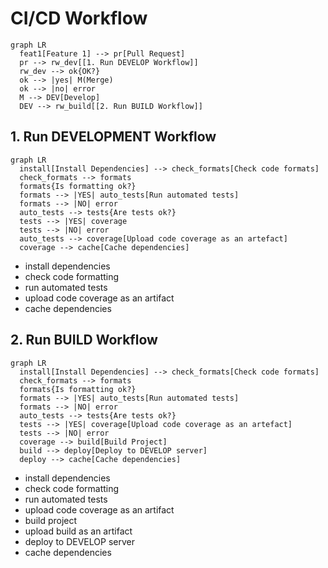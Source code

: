# CI/CD Workflow

```mermaid
graph LR
  feat1[Feature 1] --> pr[Pull Request]
  pr --> rw_dev[[1. Run DEVELOP Workflow]]
  rw_dev --> ok{OK?}
  ok --> |yes| M(Merge)
  ok --> |no| error
  M --> DEV[Develop]
  DEV --> rw_build[[2. Run BUILD Workflow]]
```
## 1. Run DEVELOPMENT Workflow
```mermaid
graph LR
  install[Install Dependencies] --> check_formats[Check code formats]
  check_formats --> formats
  formats{Is formatting ok?}
  formats --> |YES| auto_tests[Run automated tests]
  formats --> |NO| error
  auto_tests --> tests{Are tests ok?}
  tests --> |YES| coverage
  tests --> |NO| error
  auto_tests --> coverage[Upload code coverage as an artefact]
  coverage --> cache[Cache dependencies]
```
  - install dependencies
  - check code formatting
  - run automated tests
  - upload code coverage as an artifact
  - cache dependencies

## 2. Run BUILD Workflow
```mermaid
graph LR
  install[Install Dependencies] --> check_formats[Check code formats]
  check_formats --> formats
  formats{Is formatting ok?}
  formats --> |YES| auto_tests[Run automated tests]
  formats --> |NO| error
  auto_tests --> tests{Are tests ok?}
  tests --> |YES| coverage[Upload code coverage as an artefact]
  tests --> |NO| error
  coverage --> build[Build Project]
  build --> deploy[Deploy to DEVELOP server]
  deploy --> cache[Cache dependencies]
```
  - install dependencies
  - check code formatting
  - run automated tests
  - upload code coverage as an artifact
  - build project
  - upload build as an artifact
  - deploy to DEVELOP server
  - cache dependencies